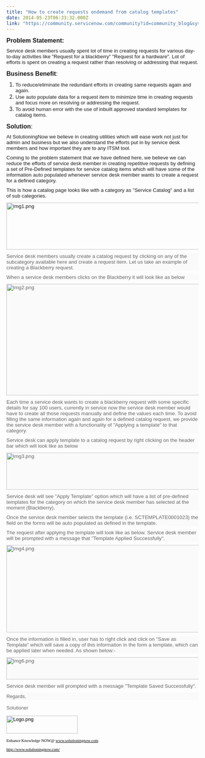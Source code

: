 ```yaml
---
title: "How to create requests ondemand from catalog templates"
date: 2014-05-23T06:33:32.000Z
link: "https://community.servicenow.com/community?id=community_blog&sys_id=e87c22e1dbd0dbc01dcaf3231f96193c"
---
```

<p style="margin-top: 5px; margin-bottom: 10px;"><span style="font-family: arial, helvetica, sans-serif; font-size: 12pt;"><strong>Problem Statement:</strong></span></p><p style="margin-top: 10px; margin-bottom: 5px;"><span style="font-family: arial, helvetica, sans-serif; font-size: 10pt;"> Service desk members usually spent lot of time in creating requests for various day-to-day activities like "Request for a blackberry" "Request for a hardware". Lot of efforts is spent on creating a request rather than resolving or addressing that request.</span></p><p></p><p style="margin-top: 10px; margin-bottom: 10px;"><span style="font-family: arial, helvetica, sans-serif; font-size: 12pt;"><strong>Business Benefit</strong>:</span></p><ol style="margin-top: 10px; margin-bottom: 10px;"><li><span style="font-family: arial, helvetica, sans-serif; font-size: 10pt;">To reduce/eliminate the redundant efforts in creating same requests again and again.</span></li><li><span style="font-family: arial, helvetica, sans-serif; font-size: 10pt;">Use auto populate data for a request item to minimize time in creating requests and focus more on resolving or addressing the request.</span></li><li><span style="font-family: arial, helvetica, sans-serif; font-size: 10pt;">To avoid human error with the use of inbuilt approved standard templates for catalog items.</span></li></ol><p></p><p style="margin-top: 10px; margin-bottom: 10px;"><span style="font-family: arial, helvetica, sans-serif; font-size: 12pt;"><strong>Solution</strong>:</span></p><p style="margin-top: 10px; margin-bottom: 10px;"><span style="font-family: arial, helvetica, sans-serif; font-size: 10pt;">At SolutioningNow we believe in creating utilities which will ease work not just for admin and business but we also understand the efforts put in by service desk members and how important they are to any ITSM tool.</span></p><p style="margin-top: 10px; margin-bottom: 10px;"><span style="font-family: arial, helvetica, sans-serif; font-size: 10pt;">Coming to the problem statement that we have defined here, we believe we can reduce the efforts of service desk member in creating repetitive requests by defining a set of Pre-Defined templates for service catalog items which will have some of the information auto populated whenever service desk member wants to create a request for a defined category.</span></p><p style="margin-top: 10px; margin-bottom: 10px;"><span style="font-family: arial, helvetica, sans-serif; font-size: 10pt;">This is how a catalog page looks like with a category as "Service Catalog" and a list of sub categories.</span></p><p style="margin-top: 10px; margin-bottom: 10px;"><span style="font-family: arial, helvetica, sans-serif; font-size: 10pt;"><img   alt="img1.png" class="image-0 jive-image" src="1b8d850adb189f048c8ef4621f9619c4.iix" style="height: 123px; width: 620px;"/></span></p><p style="margin-top: 10px; margin-bottom: 10px; color: #666666; font-family: 'Helvetica Neue', Helvetica, Arial, sans-serif; font-size: 14px; background-color: #fafafa;"><span style="font-family: arial, helvetica, sans-serif; font-size: 10pt;">Service desk members usually create a catalog request by clicking on any of the subcategory available here and create a request item. Let us take an example of creating a Blackberry request.</span></p><p style="margin-top: 10px; margin-bottom: 10px; color: #666666; font-family: 'Helvetica Neue', Helvetica, Arial, sans-serif; font-size: 14px; background-color: #fafafa;"><span style="font-family: arial, helvetica, sans-serif; font-size: 10pt;">When a service desk members clicks on the Blackberry it will look like as below</span></p><p style="margin-top: 10px; margin-bottom: 10px; color: #666666; font-family: 'Helvetica Neue', Helvetica, Arial, sans-serif; font-size: 14px; background-color: #fafafa;"><span style="font-family: arial, helvetica, sans-serif; font-size: 10pt;"><img   alt="img2.png" class="image-1 jive-image" src="352b2882dbd4dfc03eb27a9e0f961929.iix" style="height: 292px; width: 620px;"/></span></p><p style="margin-top: 10px; margin-bottom: 10px; color: #666666; font-family: 'Helvetica Neue', Helvetica, Arial, sans-serif; font-size: 14px; background-color: #fafafa;"><span style="font-family: arial, helvetica, sans-serif; font-size: 10pt;">Each time a service desk wants to create a blackberry request with some specific details for say 100 users, currently in service now the service desk member would have to create all those requests manually and define the values each time. To avoid filling the same information again and again for a defined catalog request, we provide the service desk member with a functionality of "Applying a template" to that category.</span></p><p style="margin-top: 10px; margin-bottom: 10px; color: #666666; font-family: 'Helvetica Neue', Helvetica, Arial, sans-serif; font-size: 14px; background-color: #fafafa;"><span style="font-family: arial, helvetica, sans-serif; font-size: 10pt;">Service desk can apply template to a catalog request by right clicking on the header bar which will look like as below</span></p><p style="margin-top: 10px; margin-bottom: 10px; color: #666666; font-family: 'Helvetica Neue', Helvetica, Arial, sans-serif; font-size: 14px; background-color: #fafafa;"><span style="font-family: arial, helvetica, sans-serif; font-size: 10pt;"><img   alt="img3.png" class="jive-image image-2" src="ec9c44c6dbdcdb048c8ef4621f96193c.iix" style="height: 97px; width: 620px;"/></span></p><p style="margin-top: 10px; margin-bottom: 10px; color: #666666; font-family: 'Helvetica Neue', Helvetica, Arial, sans-serif; font-size: 14px; background-color: #fafafa;"><span style="font-family: arial, helvetica, sans-serif; font-size: 10pt;">Service desk will see "Apply Template" option which will have a list of pre-defined templates for the category on which the service desk member has selected at the moment (Blackberry).</span></p><p style="margin-top: 10px; margin-bottom: 10px; color: #666666; font-family: 'Helvetica Neue', Helvetica, Arial, sans-serif; font-size: 14px; background-color: #fafafa;"><span style="font-family: arial, helvetica, sans-serif; font-size: 10pt;">Once the service desk member selects the template (i.e. SCTEMPLATE0001023) the field on the forms will be auto populated as defined in the template.</span></p><p style="margin-top: 10px; margin-bottom: 10px; color: #666666; font-family: 'Helvetica Neue', Helvetica, Arial, sans-serif; font-size: 14px; background-color: #fafafa;"><span style="font-family: arial, helvetica, sans-serif; font-size: 10pt;">The request after applying the template will look like as below. Service desk member will be prompted with a message that "Template Applied Successfully".</span></p><p style="margin-top: 10px; margin-bottom: 10px; color: #666666; font-family: 'Helvetica Neue', Helvetica, Arial, sans-serif; font-size: 14px; background-color: #fafafa;"><span style="font-family: arial, helvetica, sans-serif; font-size: 10pt;"><img   alt="img4.png" class="jive-image image-3" src="c0ce63f9db1c93049c9ffb651f961914.iix" style="height: 229px; width: 620px;"/></span></p><p style="margin-top: 10px; margin-bottom: 10px; color: #666666; font-family: 'Helvetica Neue', Helvetica, Arial, sans-serif; font-size: 14px; background-color: #fafafa;"><span style="color: #666666; font-size: 10pt; background-color: #fafafa; font-family: arial, helvetica, sans-serif;">Once the information is filled in, user has to right click and click on "Save as Template" which will save a copy of this information in the form a template, which can be applied later when needed. As shown below:-</span></p><p style="margin-top: 10px; margin-bottom: 10px; color: #666666; font-family: 'Helvetica Neue', Helvetica, Arial, sans-serif; font-size: 14px; background-color: #fafafa;"><span style="color: #666666; font-size: 10pt; background-color: #fafafa; font-family: arial, helvetica, sans-serif;"><img   alt="img6.png" class="jive-image image-4" src="ff1d018edb5c97041dcaf3231f961914.iix" style="height: 58px; width: 620px;"/></span></p><p style="margin-top: 10px; margin-bottom: 10px; color: #666666; font-family: 'Helvetica Neue', Helvetica, Arial, sans-serif; font-size: 14px; background-color: #fafafa;"><span style="color: #666666; font-size: 10pt; background-color: #fafafa; font-family: arial, helvetica, sans-serif;">Service desk member will prompted with a message "Template Saved Successfully".</span></p><p style="margin-top: 10px; margin-bottom: 10px; color: #666666; font-family: 'Helvetica Neue', Helvetica, Arial, sans-serif; font-size: 14px; background-color: #fafafa;"><span style="font-family: arial, sans-serif; font-size: 12.727272033691406px; line-height: 1.5em; background-color: transparent;">Regards,</span></p><p style="font-size: 12.727272033691406px; font-family: arial, sans-serif; color: #666666;">Solutioner</p><p style="font-size: 12.727272033691406px; font-family: arial, sans-serif; color: #666666;"><a _jive_internal="true" data-containerid="-1" data-containertype="-1" data-objectid="9580" data-objecttype="111" href="/servlet/JiveServlet/downloadImage/2-696744-9580/Logo.png" style="font-weight: inherit; font-style: inherit; font-family: inherit; color: #000000;"><img   alt="Logo.png" class="image-0 jive-image jiveImage" height="47" src="dc8c20c6db149344e9737a9e0f9619a4.iix" style="border: 0px currentcolor; font-weight: inherit; font-style: inherit; font-family: inherit;" width="187"/></a></p><p style="font-size: 12.727272033691406px; font-family: arial, sans-serif; color: #666666;"><span style="font-weight: inherit; font-style: inherit; font-size: 8pt; font-family: Calibri; color: black;">Enhance Knowledge NOW@ </span><span style="font-weight: inherit; font-style: inherit; font-size: 8pt; font-family: Calibri; color: black;"><a title="k-external-small" class="jive-link-external-small" href="http://www.solutioningnow.com/" rel="nofollow" style="font-weight: inherit; font-style: inherit; font-family: inherit; color: #000000;">www.solutioningnow.com</a></span></p><p style="font-size: 12.727272033691406px; font-family: arial, sans-serif; color: #666666;"><span style="font-weight: inherit; font-style: inherit; font-size: 8pt; font-family: Calibri; color: black;"><a title="k-external-small" class="jive-link-external-small" href="http://www.solutioningnow.com/" rel="nofollow" style="font-weight: inherit; font-style: inherit; font-family: inherit; color: #000000;">http://www.solutioningnow.com/</a></span></p>